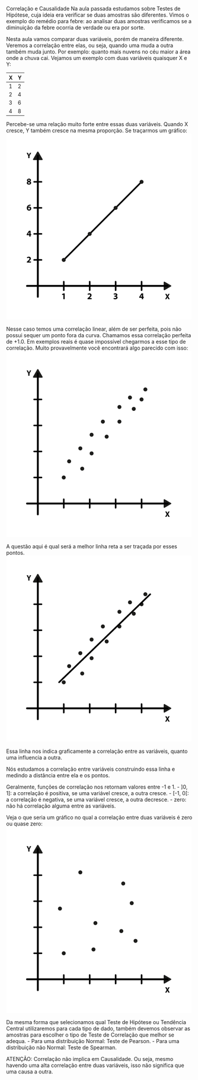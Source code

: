Correlação e Causalidade
Na aula passada estudamos sobre Testes de Hipótese, cuja ideia era verificar se duas amostras são diferentes. Vimos o exemplo do remédio para febre: ao analisar duas amostras verificamos se a diminuição da febre ocorria de verdade ou era por sorte.

Nesta aula vamos comparar duas variáveis, porém de maneira diferente. Veremos a correlação entre elas, ou seja, quando uma muda a outra também muda junto. Por exemplo: quanto mais nuvens no céu maior a área onde a chuva cai. Vejamos um exemplo com duas variáveis quaisquer X e Y:

X | Y
------------ | -------------
1 | 2
2 | 4
3 | 6
4 | 8

Percebe-se uma relação muito forte entre essas duas variáveis. Quando X cresce, Y também cresce na mesma proporção. Se traçarmos um gráfico:
![est2_3_1](./est2_3_1.png)

Nesse caso temos uma correlação linear, além de ser perfeita, pois não possui sequer um ponto fora da curva. Chamamos essa correlação perfeita de +1.0. Em exemplos reais é quase impossível chegarmos a esse tipo de correlação. Muito provavelmente você encontrará algo parecido com isso:
![est2_3_2](./est2_3_2.png)

A questão aqui é qual será a melhor linha reta a ser traçada por esses pontos.
![est2_3_3](./est2_3_3.png)

Essa linha nos indica graficamente a correlação entre as variáveis, quanto uma influencia a outra.

Nós estudamos a correlação entre variáveis construindo essa linha e medindo a distância entre ela e os pontos.

Geralmente, funções de correlação nos retornam valores entre -1 e 1. - ]0, 1]: a correlação é positiva, se uma variável cresce, a outra cresce. - [-1, 0[: a correlação é negativa, se uma variável cresce, a outra decresce. - zero: não há correlação alguma entre as variáveis.

Veja o que seria um gráfico no qual a correlação entre duas variáveis é zero ou quase zero:
![est2_3_4](./est2_3_4.png)

Da mesma forma que selecionamos qual Teste de Hipótese ou Tendência Central utilizaremos para cada tipo de dado, também devemos observar as amostras para escolher o tipo de Teste de Correlação que melhor se adequa. - Para uma distribuição Normal: Teste de Pearson. - Para uma distribuição não Normal: Teste de Spearman.

ATENÇÃO: Correlação não implica em Causalidade. Ou seja, mesmo havendo uma alta correlação entre duas variáveis, isso não significa que uma causa a outra.
